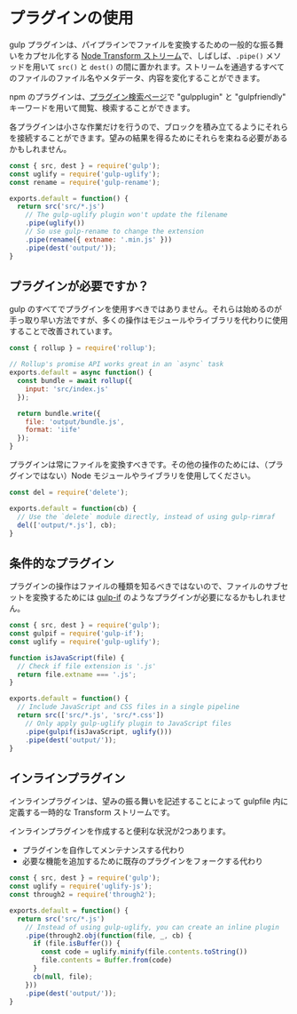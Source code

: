 <!-- front-matter
id: using-plugins
title: Using Plugins
hide_title: true
sidebar_label: Using Plugins
-->

# プラグインの使用

gulp プラグインは、パイプラインでファイルを変換するための一般的な振る舞いをカプセル化する [Node Transform ストリーム][through2-docs]で、しばしば、`.pipe()` メソッドを用いて `src()` と `dest()` の間に置かれます。ストリームを通過するすべてのファイルのファイル名やメタデータ、内容を変化することができます。

npm のプラグインは、[プラグイン検索ページ][gulp-plugin-site]で "gulpplugin" と "gulpfriendly" キーワードを用いて閲覧、検索することができます。

各プラグインは小さな作業だけを行うので、ブロックを積み立てるようにそれらを接続することができます。望みの結果を得るためにそれらを束ねる必要があるかもしれません。

```js
const { src, dest } = require('gulp');
const uglify = require('gulp-uglify');
const rename = require('gulp-rename');

exports.default = function() {
  return src('src/*.js')
    // The gulp-uglify plugin won't update the filename
    .pipe(uglify())
    // So use gulp-rename to change the extension
    .pipe(rename({ extname: '.min.js' }))
    .pipe(dest('output/'));
}
```

## プラグインが必要ですか？

gulp のすべてでプラグインを使用すべきではありません。それらは始めるのが手っ取り早い方法ですが、多くの操作はモジュールやライブラリを代わりに使用することで改善されています。

```js
const { rollup } = require('rollup');

// Rollup's promise API works great in an `async` task
exports.default = async function() {
  const bundle = await rollup({
    input: 'src/index.js'
  });

  return bundle.write({
    file: 'output/bundle.js',
    format: 'iife'
  });
}
```

プラグインは常にファイルを変換すべきです。その他の操作のためには、（プラグインではない）Node モジュールやライブラリを使用してください。

```js
const del = require('delete');

exports.default = function(cb) {
  // Use the `delete` module directly, instead of using gulp-rimraf
  del(['output/*.js'], cb);
}
```

## 条件的なプラグイン

プラグインの操作はファイルの種類を知るべきではないので、ファイルのサブセットを変換するためには [gulp-if][gulp-if-package] のようなプラグインが必要になるかもしれません。

```js
const { src, dest } = require('gulp');
const gulpif = require('gulp-if');
const uglify = require('gulp-uglify');

function isJavaScript(file) {
  // Check if file extension is '.js'
  return file.extname === '.js';
}

exports.default = function() {
  // Include JavaScript and CSS files in a single pipeline
  return src(['src/*.js', 'src/*.css'])
    // Only apply gulp-uglify plugin to JavaScript files
    .pipe(gulpif(isJavaScript, uglify()))
    .pipe(dest('output/'));
}
```

## インラインプラグイン

インラインプラグインは、望みの振る舞いを記述することによって gulpfile 内に定義する一時的な Transform ストリームです。

インラインプラグインを作成すると便利な状況が2つあります。
* プラグインを自作してメンテナンスする代わり
* 必要な機能を追加するために既存のプラグインをフォークする代わり

```js
const { src, dest } = require('gulp');
const uglify = require('uglify-js');
const through2 = require('through2');

exports.default = function() {
  return src('src/*.js')
    // Instead of using gulp-uglify, you can create an inline plugin
    .pipe(through2.obj(function(file, _, cb) {
      if (file.isBuffer()) {
        const code = uglify.minify(file.contents.toString())
        file.contents = Buffer.from(code)
      }
      cb(null, file);
    }))
    .pipe(dest('output/'));
}
```

[gulp-plugin-site]: https://gulpjs.com/plugins/
[through2-docs]: https://github.com/rvagg/through2
[gulp-if-package]: https://www.npmjs.com/package/gulp-if
